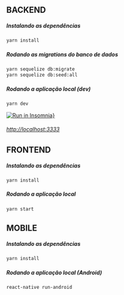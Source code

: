 ## BACKEND


##### Instalando as dependências

```sh
yarn install
```

##### Rodando as migrations do banco de dados

```sh
yarn sequelize db:migrate
yarn sequelize db:seed:all
```

##### Rodando a aplicação local (dev)

```sh
yarn dev
```

[![Run in Insomnia}](https://insomnia.rest/images/run.svg)](https://insomnia.rest/run/?label=FastFeet&uri=https%3A%2F%2Fraw.githubusercontent.com%2Fjugiorgi%2FFastFeet%2Fmaster%2FFastFeet.yaml)

###### [http://localhost:3333](http://localhost:3333)


## FRONTEND

##### Instalando as dependências

```sh
yarn install
```

##### Rodando a aplicação local 

```sh
yarn start
```

## MOBILE

##### Instalando as dependências

```sh
yarn install
```

##### Rodando a aplicação local (Android)

```sh
react-native run-android
```